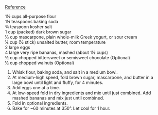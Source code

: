 [Reference](https://youtu.be/uXAuzS8V9AY)

1½ cups all-purpose flour  
1¼ teaspoons baking soda  
¾ teaspoon kosher salt  
1 cup (packed) dark brown sugar  
⅓ cup mascarpone, plain whole-milk Greek yogurt, or sour cream  
¼ cup (½ stick) unsalted butter, room temperature  
2 large eggs  
4 large very ripe bananas, mashed (about 1½ cups)  
½ cup chopped bittersweet or semisweet chocolate (Optional)  
½ cup chopped walnuts (Optional)

1. Whisk flour, baking soda, and salt in a medium bowl.
2. At medium-high speed, fold brown sugar, mascarpone, and butter in a large bowl until light and fluffy, for 4 minutes.
3. Add eggs one at a time.
4. At low-speed fold in dry ingredients and mix until just combined. Add mashed bananas and mix just until combined. 
5. Fold in optional ingredients.
6. Bake for ~60 minutes at 350°. Let cool for 1 hour.
